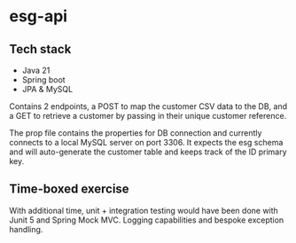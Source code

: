 # esg-api

## Tech stack
- Java 21
- Spring boot
- JPA & MySQL

Contains 2 endpoints, a POST to map the customer CSV data to the DB, 
and a GET to retrieve a customer by passing in their unique customer reference.

The prop file contains the properties for DB connection and currently connects to a local MySQL server on port 3306.
It expects the esg schema and will auto-generate the customer table and keeps track of the ID primary key.

## Time-boxed exercise

With additional time, unit + integration testing would have been done with Junit 5 and Spring Mock MVC.
Logging capabilities and bespoke exception handling.